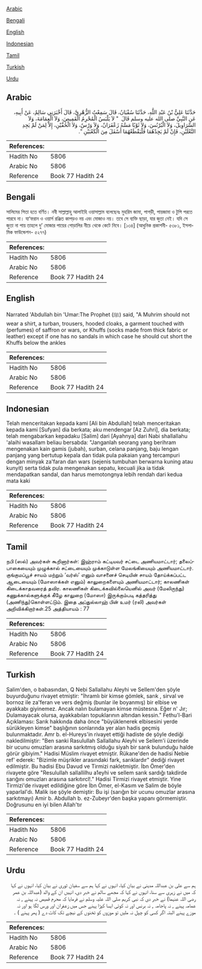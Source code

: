 [Arabic](#arabic)

[Bengali](#bengali)

[English](#english)

[Indonesian](#indonesian)

[Tamil](#tamil)

[Turkish](#turkish)

[Urdu](#urdu)

## Arabic


<div dir="rtl" lang="ar" style={{fontSize:'larger',backgroundColor:'#f8f9fa',padding:20}}>
حَدَّثَنَا عَلِيُّ بْنُ عَبْدِ اللَّهِ، حَدَّثَنَا سُفْيَانُ، قَالَ سَمِعْتُ الزُّهْرِيَّ، قَالَ أَخْبَرَنِي سَالِمٌ، عَنْ أَبِيهِ، عَنِ النَّبِيِّ صلى الله عليه وسلم قَالَ ‏ "‏ لاَ يَلْبَسُ الْمُحْرِمُ الْقَمِيصَ، وَلاَ الْعِمَامَةَ، وَلاَ السَّرَاوِيلَ، وَلاَ الْبُرْنُسَ، وَلاَ ثَوْبًا مَسَّهُ زَعْفَرَانٌ، وَلاَ وَرْسٌ، وَلاَ الْخُفَّيْنِ، إِلاَّ لِمَنْ لَمْ يَجِدِ النَّعْلَيْنِ، فَإِنْ لَمْ يَجِدْهُمَا فَلْيَقْطَعْهُمَا أَسْفَلَ مِنَ الْكَعْبَيْنِ ‏"‏‏.‏
</div>
<div style={{backgroundColor:'#f8f9fa',padding:20, marginBottom: 10}}><table> <thead> <tr> <th>References:</th> <th></th> </tr> </thead> <tbody><tr><td>Hadith No</td><td>5806</td></tr><tr><td>Arabic No</td><td>5806</td></tr><tr><td>Reference</td><td>Book 77 Hadith 24</td></tr></tbody></table></div>

## Bengali


<div dir="ltr" lang="bn" style={{fontSize:'larger',backgroundColor:'#f8f9fa',padding:20}}>
সালিমের পিতা হতে বর্ণিত। নবী সাল্লাল্লাহু আলাইহি ওয়াসাল্লাম বলেছেনঃ মুহরিম জামা, পাগড়ী, পায়জামা ও টুপি পরতে পারবে না। যা‘ফরান ও ওয়ার্স রঞ্জিত কাপড়ও নয় এবং মোজাও নয়। তবে সে ব্যক্তি ছাড়া, যার জুতা নেই। যদি সে জুতা না পায় তাহলে দু’ মোজার পায়ের গোড়ালির নীচে থেকে কেটে নিবে। [১৩৪] (আধুনিক প্রকাশনী- ৫৩৮১, ইসলামিক ফাউন্ডেশন- ৫২৭৭)
</div>
<div style={{backgroundColor:'#f8f9fa',padding:20, marginBottom: 10}}><table> <thead> <tr> <th>References:</th> <th></th> </tr> </thead> <tbody><tr><td>Hadith No</td><td>5806</td></tr><tr><td>Arabic No</td><td>5806</td></tr><tr><td>Reference</td><td>Book 77 Hadith 24</td></tr></tbody></table></div>

## English


<div dir="ltr" lang="en" style={{fontSize:'larger',backgroundColor:'#f8f9fa',padding:20}}>
Narrated 'Abdullah bin 'Umar:The Prophet (ﷺ) said, "A Muhrim should not wear a shirt, a turban, trousers, hooded cloaks, a garment touched with (perfumes) of saffron or wars, or Khuffs (socks made from thick fabric or leather) except if one has no sandals in which case he should cut short the Khuffs below the ankles
</div>
<div style={{backgroundColor:'#f8f9fa',padding:20, marginBottom: 10}}><table> <thead> <tr> <th>References:</th> <th></th> </tr> </thead> <tbody><tr><td>Hadith No</td><td>5806</td></tr><tr><td>Arabic No</td><td>5806</td></tr><tr><td>Reference</td><td>Book 77 Hadith 24</td></tr></tbody></table></div>

## Indonesian


<div dir="ltr" lang="id" style={{fontSize:'larger',backgroundColor:'#f8f9fa',padding:20}}>
Telah menceritakan kepada kami [Ali bin Abdullah] telah menceritakan kepada kami [Sufyan] dia berkata; aku mendengar [Az Zuhri], dia berkata; telah mengabarkan kepadaku [Salim] dari [Ayahnya] dari Nabi shallallahu 'alaihi wasallam beliau bersabda: "Janganlah seorang yang berihram mengenakan kain gamis (jubah), surban, celana panjang, baju lengan panjang yang bertutup kepala dan tidak pula pakaian yang tercampuri dengan minyak za'faran dan wars (sejenis tumbuhan berwarna kuning atau kunyit) serta tidak pula mengenakan sepatu, kecuali jika ia tidak mendapatkan sandal, dan harus memotongnya lebih rendah dari kedua mata kaki
</div>
<div style={{backgroundColor:'#f8f9fa',padding:20, marginBottom: 10}}><table> <thead> <tr> <th>References:</th> <th></th> </tr> </thead> <tbody><tr><td>Hadith No</td><td>5806</td></tr><tr><td>Arabic No</td><td>5806</td></tr><tr><td>Reference</td><td>Book 77 Hadith 24</td></tr></tbody></table></div>

## Tamil


<div dir="ltr" lang="ta" style={{fontSize:'larger',backgroundColor:'#f8f9fa',padding:20}}>
நபி (ஸல்) அவர்கள் கூறினார்கள்: இஹ்ராம் கட்டியவர் சட்டை அணியமாட்டார்; தலைப்பாகையையும் முழுக்கால் சட்டையையும் முக்காடுள்ள மேலங்கியையும் அணியமாட்டார். குங்குமப்பூச் சாயம் மற்றும் ‘வர்ஸ்’ எனும் வாசனைச் செடியின் சாயம் தோய்க்கப்பட்ட ஆடையையும் (மோஸாக்கள் எனும்) காலுறைகளையும் அணியமாட்டார்; காலணிகள் கிடைக்காதவரைத் தவிர. காலணிகள் கிடைக்கவில்லையெனில் அவர் (மேலிருந்து) கணுக்கால்களுக்குக் கீழே காலுறை (மோஸா) இருக்கும்படி கத்தரித்து (அணிந்து)கொள்ளட்டும். இதை அப்துல்லாஹ் பின் உமர் (ரலி) அவர்கள் அறிவிக்கிறார்கள்.25 அத்தியாயம் : 77
</div>
<div style={{backgroundColor:'#f8f9fa',padding:20, marginBottom: 10}}><table> <thead> <tr> <th>References:</th> <th></th> </tr> </thead> <tbody><tr><td>Hadith No</td><td>5806</td></tr><tr><td>Arabic No</td><td>5806</td></tr><tr><td>Reference</td><td>Book 77 Hadith 24</td></tr></tbody></table></div>

## Turkish


<div dir="ltr" lang="tr" style={{fontSize:'larger',backgroundColor:'#f8f9fa',padding:20}}>
Salim'den, o babasından, Q Nebi Sallallahu Aleyhi ve Sellem'den şöyle buyurduğunu rivayet etmiştir: "İhramlı bir kimse gömlek, sarık , sirval ve bornoz ile za'feran ve vers değmiş (bunlar ile boyanmış) bir elbise ve ayakkabı giyinemez. Ancak nalın bulamayan kimse müstesna. Eğer n' Jır; Dulamayacak olursa, ayakkabıları topuklarının altından kessin." Fethu'l-Bari Açıklaması: Sarık hakkında daha önce "büyüklenerek elbisesini yerde sürükleyen kimse" başlığının sonlarında yer alan hadis geçmiş bulunmaktadır. Amr b. el-Hureys'in rivayet ettiği hadiste de şöyle dediği nakledilmiştir: "Ben sanki Rasulullah Sallallahu Aleyhi ve Sellem'i üzerinde bir ucunu omuzları arasına sarkıtmış olduğu siyah bir sarık bulunduğu halde görür gibiyim." Hadisi Müslim rivayet etmiştir. Rükane'den de hadisi Nebie ref' ederek: "Bizimle müşrikler arasındaki fark, sarıklardır" dediği rivayet edilmiştir. Bu hadisi Ebu Davud ve Tirmizi nakletmiştir. İbn Ömer'den rivayete göre "Resulullah sallallilhu a1eyhi ve sellem sarık sardığı takdirde sarığını omuzları arasına sarkıtırcl!." Hadisi Tirmizi rivayet etmiştir. Yine Tirmizi'de rivayet edildiğine göre İbn Ömer, el-Kasım ve Salim de böyle yaparlal'dı. Malik ise şöyle demiştir: Bu işi (sarığın bir ucunu omuzlar arasına sarkıtmayı) Amir b. Abdullah b. ez-Zubeyr'den başka yapanı görmemiştir. Doğrusunu en iyi bilen Allah'tır
</div>
<div style={{backgroundColor:'#f8f9fa',padding:20, marginBottom: 10}}><table> <thead> <tr> <th>References:</th> <th></th> </tr> </thead> <tbody><tr><td>Hadith No</td><td>5806</td></tr><tr><td>Arabic No</td><td>5806</td></tr><tr><td>Reference</td><td>Book 77 Hadith 24</td></tr></tbody></table></div>

## Urdu


<div dir="rtl" lang="ur" style={{fontSize:'larger',backgroundColor:'#f8f9fa',padding:20}}>
ہم سے علی بن عبداللہ مدینی نے بیان کیا، انہوں نے کہا ہم سے سفیان ثوری نے بیان کیا، انہوں نے کہا کہ میں نے زہری سے سنا، انہوں نے کہا کہ مجھے سالم نے خبر دی، انہیں ان کے والد (عبداللہ بن عمر رضی اللہ عنہما) نے خبر دی کہ نبی کریم صلی اللہ علیہ وسلم نے فرمایا کہ محرم قمیص نہ پہنے , نہ عمامہ پہنے , نہ پاجامہ , نہ برنس اور نہ کوئی ایسا کپڑا پہنے جس میں زعفران اور ورس لگا ہو اور نہ موزے پہنے البتہ اگر کسی کو چپل نہ ملیں تو موزوں کو ٹخنوں کے نیچے تک کاٹ دے ( پھر پہنے ) ۔
</div>
<div style={{backgroundColor:'#f8f9fa',padding:20, marginBottom: 10}}><table> <thead> <tr> <th>References:</th> <th></th> </tr> </thead> <tbody><tr><td>Hadith No</td><td>5806</td></tr><tr><td>Arabic No</td><td>5806</td></tr><tr><td>Reference</td><td>Book 77 Hadith 24</td></tr></tbody></table></div>